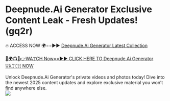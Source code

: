 # Deepnude.Ai Generator Exclusive Content Leak - Fresh Updates! (gq2r)

🔥 ACCESS NOW 🌍==►► <a href="https://tinyurl.com/yc657z5k" rel="nofollow">Deepnude.Ai Generator Latest Collection</a>
<br><br>
[🔴🌍📺📱👉WA𝚃CH Now==►► CLICK HERE TO Deepnude.Ai Generator 𝚆𝙰𝚃𝙲𝙷 NOW](https://tinyurl.com/yc657z5k)
<br><br>
Unlock Deepnude.Ai Generator's private videos and photos today! Dive into the newest 2025 content updates and explore exclusive material you won’t find anywhere else.
<br>
<a href="https://tinyurl.com/yc657z5k" rel="nofollow" data-target="animated-image.originalLink"><img src="https://camo.githubusercontent.com/8a4f000d20f83aca3bf7ec5f350d767afa0574a8a352519fd8cfa583a6f93a33/68747470733a2f2f692e696d6775722e636f6d2f644a486b345a712e676966" data-canonical-src="https://i.imgur.com/dJHk4Zq.gif" style="max-width: 100%; display: inline-block;" data-target="animated-image.originalImage"></a>
<br>
